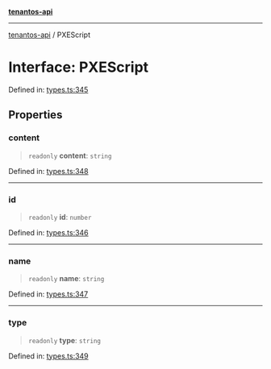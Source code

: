 [**tenantos-api**](../README.md)

***

[tenantos-api](../globals.md) / PXEScript

# Interface: PXEScript

Defined in: [types.ts:345](https://github.com/shadmanZero/tenantos-api/blob/b1ba837cafbeb4e057ec12e90b81a7c5ea5b383f/src/types.ts#L345)

## Properties

### content

> `readonly` **content**: `string`

Defined in: [types.ts:348](https://github.com/shadmanZero/tenantos-api/blob/b1ba837cafbeb4e057ec12e90b81a7c5ea5b383f/src/types.ts#L348)

***

### id

> `readonly` **id**: `number`

Defined in: [types.ts:346](https://github.com/shadmanZero/tenantos-api/blob/b1ba837cafbeb4e057ec12e90b81a7c5ea5b383f/src/types.ts#L346)

***

### name

> `readonly` **name**: `string`

Defined in: [types.ts:347](https://github.com/shadmanZero/tenantos-api/blob/b1ba837cafbeb4e057ec12e90b81a7c5ea5b383f/src/types.ts#L347)

***

### type

> `readonly` **type**: `string`

Defined in: [types.ts:349](https://github.com/shadmanZero/tenantos-api/blob/b1ba837cafbeb4e057ec12e90b81a7c5ea5b383f/src/types.ts#L349)
